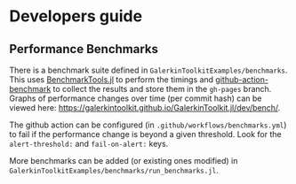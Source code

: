 # Developers guide

## Performance Benchmarks
There is a benchmark suite defined in `GalerkinToolkitExamples/benchmarks`. This uses [BenchmarkTools.jl](https://github.com/JuliaCI/BenchmarkTools.jl) to perform the timings
and [github-action-benchmark](https://github.com/benchmark-action/github-action-benchmark) to collect the results and store them in the `gh-pages` branch. Graphs of performance
changes over time (per commit hash) can be viewed here: <https://galerkintoolkit.github.io/GalerkinToolkit.jl/dev/bench/>.

The github action can be configured (in `.github/workflows/benchmarks.yml`) to fail if the performance change is beyond a given threshold. Look for the `alert-threshold:` and `fail-on-alert:` keys.

More benchmarks can be added (or existing ones modified) in `GalerkinToolkitExamples/benchmarks/run_benchmarks.jl`.
